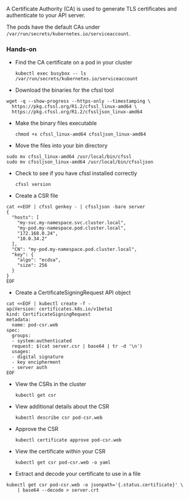 A Certificate Authority (CA) is used to generate TLS certificates and authenticate to your API server. 

The pods have the default CAs under `/var/run/secrets/kubernetes.io/serviceaccount`.

### Hands-on

* Find the CA certificate on a pod in your cluster

  `kubectl exec busybox -- ls /var/run/secrets/kubernetes.io/serviceaccount`

* Download the binaries for the cfssl tool

```
wget -q --show-progress --https-only --timestamping \
  https://pkg.cfssl.org/R1.2/cfssl_linux-amd64 \
  https://pkg.cfssl.org/R1.2/cfssljson_linux-amd64
```

* Make the binary files executable

  `chmod +x cfssl_linux-amd64 cfssljson_linux-amd64`

* Move the files into your bin directory
  
```
sudo mv cfssl_linux-amd64 /usr/local/bin/cfssl
sudo mv cfssljson_linux-amd64 /usr/local/bin/cfssljson
```

* Check to see if you have cfssl installed correctly

  `cfssl version`

* Create a CSR file
  
```
cat <<EOF | cfssl genkey - | cfssljson -bare server
{
  "hosts": [
    "my-svc.my-namespace.svc.cluster.local",
    "my-pod.my-namespace.pod.cluster.local",
    "172.168.0.24",
    "10.0.34.2"
  ],
  "CN": "my-pod.my-namespace.pod.cluster.local",
  "key": {
    "algo": "ecdsa",
    "size": 256
  }
}
EOF
```

* Create a CertificateSigningRequest API object
  
```
cat <<EOF | kubectl create -f -
apiVersion: certificates.k8s.io/v1beta1
kind: CertificateSigningRequest
metadata:
  name: pod-csr.web
spec:
  groups:
  - system:authenticated
  request: $(cat server.csr | base64 | tr -d '\n')
  usages:
  - digital signature
  - key encipherment
  - server auth
EOF
```

* View the CSRs in the cluster

  `kubectl get csr`

* View additional details about the CSR

  `kubectl describe csr pod-csr.web`

* Approve the CSR

  `kubectl certificate approve pod-csr.web`

* View the certificate within your CSR

  `kubectl get csr pod-csr.web -o yaml`

* Extract and decode your certificate to use in a file

```
kubectl get csr pod-csr.web -o jsonpath='{.status.certificate}' \
    | base64 --decode > server.crt
```